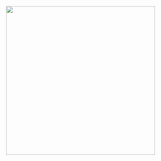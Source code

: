 <p align="center">
    <a href="https://wolftechti.com.br/" target="_blank">
        <img src="https://wolftechti.com.br/images/img_1.png" width="400">
    </a>
</p>
